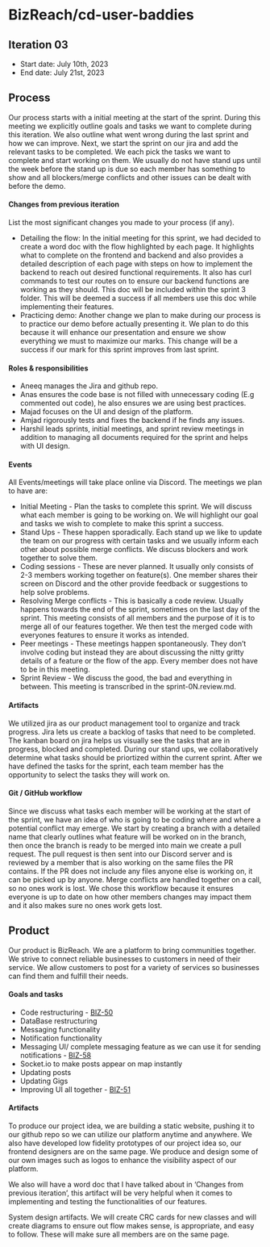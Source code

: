 # BizReach/cd-user-baddies 


## Iteration 03

 * Start date: July 10th, 2023 
 * End date: July 21st, 2023

## Process

Our process starts with a initial meeting at the start of the sprint. During this meeting we explicitly outline goals and tasks we want to complete during this iteration. We also outline what went wrong during the last sprint and how we can improve. Next, we start the sprint on our jira and add the relevant tasks to be completed. We each pick the tasks we want to complete and start working on them. We usually do not have stand ups until the week before the stand up is due so each member has something to show and all blockers/merge conflicts and other issues can be dealt with before the demo.

#### Changes from previous iteration

List the most significant changes you made to your process (if any).

 * Detailing the flow: In the initial meeting for this sprint, we had decided to create a word doc with the flow highlighted by each page. It highlights what to complete on the frontend and backend and also provides a detailed description of each page with steps on how to implement the backend to reach out desired functional requirements. It also has curl commands to test our routes on to ensure our backend functions are working as they should. This doc will be included within the sprint 3 folder. This will be deemed a success if all members use this doc while implementing their features. 
 * Practicing demo: Another change we plan to make during our process is to practice our demo before actually presenting it. We plan to do this because it will enhance our presentation and ensure we show everything we must to maximize our marks. This change will be a success if our mark for this sprint improves from last sprint. 



#### Roles & responsibilities


* Aneeq manages the Jira and github repo. 
* Anas ensures the code base is not filled with unnecessary coding (E.g commented out code), he also ensures we are using best practices.
* Majad focuses on the UI and design of the platform. 
* Amjad rigorously tests and fixes the backend if he finds any issues. 
* Harshil leads sprints, initial meetings, and sprint review meetings in addition to managing all documents required for the sprint and helps with UI design.


#### Events


All Events/meetings will take place online via Discord. The meetings we plan to have are:


* Initial Meeting - Plan the tasks to complete this sprint. We will discuss what each member is going to be working on. We will highlight our goal and tasks we wish to complete to make this sprint a success. 
* Stand Ups - These happen sporadically. Each stand up we like to update the team on our progress with certain tasks and we usually inform each other about possible merge conflicts. We discuss blockers and work together to solve them.
* Coding sessions - These are never planned. It usually only consists of 2-3 members working together on feature(s). One member shares their screen on Discord and the other provide feedback or suggestions to help solve problems.
* Resolving Merge conflicts - This is basically a code review. Usually happens towards the end of the sprint, sometimes on the last day of the sprint. This meeting consists of all members and the purpose of it is to merge all of our features together. We then test the merged code with everyones features to ensure it works as intended.
* Peer meetings - These meetings happen spontaneously. They don’t involve coding but instead they are about discussing the nitty gritty details of a feature or the flow of the app. Every member does not have to be in this meeting.
* Sprint Review - We discuss the good, the bad and everything in between. This meeting is transcribed in the sprint-0N.review.md.

#### Artifacts

We utilized jira as our product management tool to organize and track progress. Jira lets us create a backlog of tasks that need to be completed. The kanban board on jira helps us visually see the tasks that are in progress, blocked and completed. During our stand ups, we collaboratively determine what tasks should be priortized within the current sprint. After we have defined the tasks for the sprint, each team member has the opportunity to select the tasks they will work on.



#### Git / GitHub workflow

Since we discuss what tasks each member will be working at the start of the sprint, we have an idea of who is going to be coding where and where a potential conflict may emerge. We start by creating a branch with a detailed name that clearly outlines what feature will be worked on in the branch, then once the branch is ready to be merged into main we create a pull request. The pull request is then sent into our Discord server and is reviewed by a member that is also working on the same files the PR contains. If the PR does not include any files anyone else is working on, it can be picked up by anyone. Merge conflicts are handled together on a call, so no ones work is lost. We chose this workflow because it ensures everyone is up to date on how other members changes may impact them and it also makes sure no ones work gets lost.


## Product

Our product is BizReach. We are a platform to bring communities together. We strive to connect reliable businesses to customers in need of their service. We allow customers to post for a variety of services so businesses can find them and fulfill their needs. 


#### Goals and tasks


* Code restructuring - [BIZ-50](https://bizreach2023.atlassian.net/jira/software/projects/BIZ/boards/1/backlog?selectedIssue=BIZ-50 "BIZ-50")
* DataBase restructuring
* Messaging functionality
* Notification functionality 
* Messaging UI/ complete messaging feature as we can use it for sending notifications  - [BIZ-58](https://bizreach2023.atlassian.net/jira/software/projects/BIZ/boards/1/backlog?selectedIssue=BIZ-58 "BIZ-58")
* Socket.io to make posts appear on map instantly 
* Updating posts 
* Updating Gigs
* Improving UI all together - [BIZ-51](https://bizreach2023.atlassian.net/jira/software/projects/BIZ/boards/1/backlog?selectedIssue=BIZ-51 "BIZ-51")


#### Artifacts


To produce our project idea, we are building a static website, pushing it to our github repo so we can utilize our platform anytime and anywhere. We also have developed low fidelity prototypes of our project idea so, our frontend designers are on the same page. We produce and design some of our own images such as logos to enhance the visibility aspect of our platform.

We also will have a word doc that I have talked about in ‘Changes from previous iteration’, this artifact will be very helpful when it comes to implementing and testing the functionalities of our features.

System design artifacts. We will create CRC cards for new classes and will create diagrams to ensure out flow makes sense, is appropriate, and easy to follow. These will make sure all members are on the same page. 






